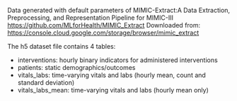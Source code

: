 Data generated with default parameters of
MIMIC-Extract:A Data Extraction, Preprocessing, and Representation Pipeline for MIMIC-III
https://github.com/MLforHealth/MIMIC_Extract
Downloaded from:
https://console.cloud.google.com/storage/browser/mimic_extract

The h5 dataset file contains 4 tables:
- interventions: hourly binary indicators for administered interventions
- patients: static demographics/outcomes
- vitals_labs: time-varying vitals and labs (hourly mean, count and standard deviation)
- vitals_labs_mean: time-varying vitals and labs (hourly mean only)